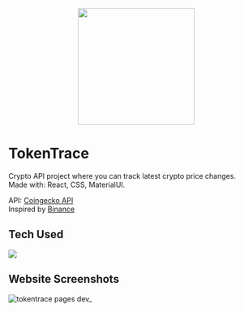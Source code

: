 <p align="center">
  <img src="https://tokentrace.pages.dev/static/media/logo.622b779915948e177d9d.webp" width="230"/>
</p>


# TokenTrace
Crypto API project where you can track latest crypto price changes.<br/>
Made with: React, CSS, MaterialUI.

API: [Coingecko API](https://www.coingecko.com/en/api)<br/>
Inspired by [Binance](www.binance.com)<br/>

## Tech Used

[![](https://skillicons.dev/icons?i=react,materialui,css&perline=3)](https://skillicons.dev)

## Website Screenshots

![tokentrace pages dev_](https://github.com/ronrustemi123/TokenTrace/assets/96088084/98738f68-d1a8-4398-b8bf-188f74c2edd3)
